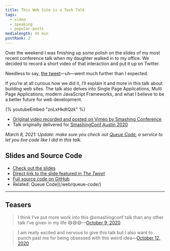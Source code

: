 ```yaml
---
title: This Web Site is a Tech Talk
tags:
  - video
  - speaking
  - popular-posts
medialength: 45 min
postRank: 2
---
```

Over the weekend I was finishing up some polish on the slides of my most recent conference talk when my daughter walked in to my office. We decided to record a short video of that interaction and put it up on Twitter.

Needless to say, [the tweet](https://twitter.com/zachleat/status/1365786974813093896)—uh—went much further than I expected.

If you’re at all curious how we did it, I’ll explain it and more in this talk about building web sites. The talk also delves into Single Page Applications, Multi Page Applications, modern JavaScript Frameworks, and what I believe to be a better future for web development.

{% youtubeEmbed "znLxHkdtQzk" %}

* [Original video recorded and posted on Vimeo by Smashing Conference](https://vimeo.com/468775760/1838969b45)
* Talk originally delivered for [SmashingConf Austin 2020](https://smashingconf.com/austin-2020/)

_March 8, 2021: Update: make sure you check out [Queue Code](/web/queue-code/), a service to let you live code like I did in this talk._

## Slides and Source Code

* [Check out the slides](https://techtalk.zachleat.dev/)
* [Direct link to the slide featured in _The Tweet_](https://techtalk.zachleat.dev/slides/2.0/)
* [Full source code on GitHub](https://github.com/zachleat/this-website-is-a-tech-talk)
* Related: Queue Code](/web/queue-code/)

---

## Teasers

> I think I’ve put more work into this @smashingconf talk than any other talk I’ve given in my life 😅😅😅—[October 9, 2020](https://twitter.com/zachleat/status/1314650004791885824)

> I am really excited and nervous to give this talk but I also want to punch past me for being obsessed with this weird idea—[October 12, 2020](https://twitter.com/zachleat/status/1315658230761172993)
